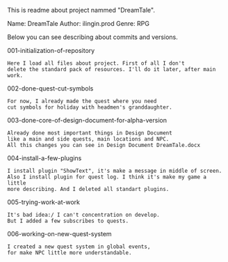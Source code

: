  This is readme about project nammed "DreamTale".

Name: DreamTale
Author: ilingin.prod
Genre: RPG

Below you can see describing about commits and versions.

001-initialization-of-repository

    Here I load all files about project. First of all I don't 
    delete the standard pack of resources. I'll do it later, after main work.

002-done-quest-cut-symbols

    For now, I already made the quest where you need 
    cut symbols for holiday with headmen's granddaughter.

003-done-core-of-design-document-for-alpha-version

    Already done most important things in Design Document 
    like a main and side quests, main locations and NPC. 
    All this changes you can see in Design Document DreamTale.docx

004-install-a-few-plugins

    I install plugin "ShowText", it's make a message in middle of screen.
    Also I install plugin for quest log. I think it's make my game a little
    more describing. And I deleted all standart plugins.

005-trying-work-at-work

    It's bad idea:/ I can't concentration on develop. 
    But I added a few subscribes to quests.

006-working-on-new-quest-system

    I created a new quest system in global events, 
    for make NPC little more understandable.